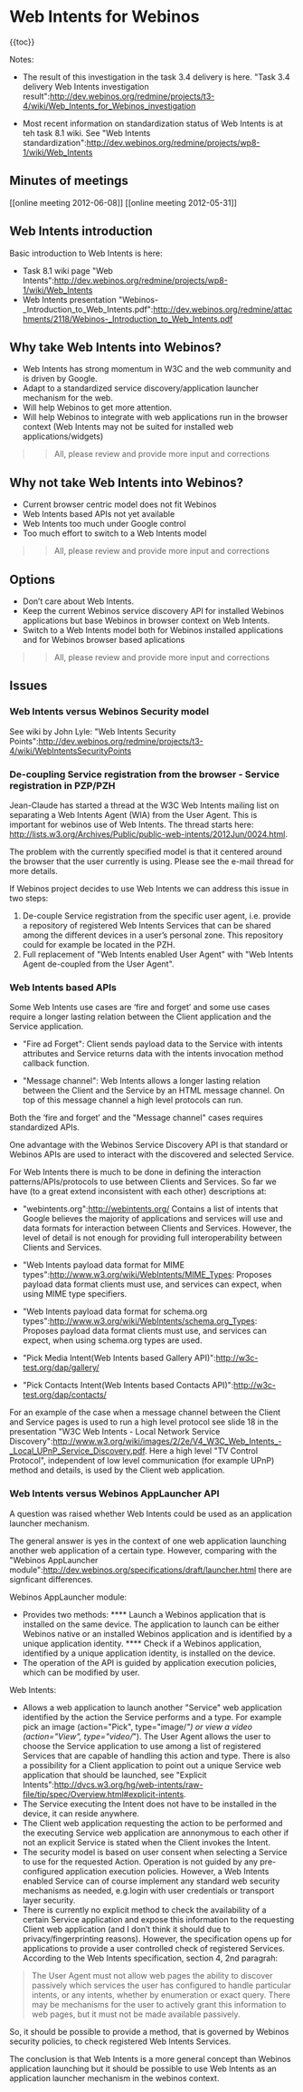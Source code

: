 Web Intents for Webinos
=======================

{{toc}}

Notes:

-   The result of this investigation in the task 3.4 delivery is here. "Task 3.4 delivery Web Intents investigation result":http://dev.webinos.org/redmine/projects/t3-4/wiki/Web_Intents_for_Webinos_investigation

-   Most recent information on standardization status of Web Intents is at teh task 8.1 wiki. See "Web Intents standardization":http://dev.webinos.org/redmine/projects/wp8-1/wiki/Web_Intents

Minutes of meetings
-------------------

[[online meeting 2012-06-08]]
[[online meeting 2012-05-31]]

Web Intents introduction
------------------------

Basic introduction to Web Intents is here:
* Task 8.1 wiki page "Web Intents":http://dev.webinos.org/redmine/projects/wp8-1/wiki/Web_Intents
* Web Intents presentation "Webinos-_Introduction_to_Web_Intents.pdf":http://dev.webinos.org/redmine/attachments/2118/Webinos-_Introduction_to_Web_Intents.pdf

Why take Web Intents into Webinos?
----------------------------------

-   Web Intents has strong momentum in W3C and the web community and is driven by Google.
-   Adapt to a standardized service discovery/application launcher mechanism for the web.
-   Will help Webinos to get more attention.
-   Will help Webinos to integrate with web applications run in the browser context (Web Intents may not be suited for installed web applications/widgets)

>> All, please review and provide more input and corrections

Why not take Web Intents into Webinos?
--------------------------------------

-   Current browser centric model does not fit Webinos
-   Web Intents based APIs not yet available
-   Web Intents too much under Google control
-   Too much effort to switch to a Web Intents model

>> All, please review and provide more input and corrections

Options
-------

-   Don’t care about Web Intents.
-   Keep the current Webinos service discovery API for installed Webinos applications but base Webinos in browser context on Web Intents.
-   Switch to a Web Intents model both for Webinos installed applications and for Webinos browser based aplications

>> All, please review and provide more input and corrections

Issues
------

### Web Intents versus Webinos Security model

See wiki by John Lyle: "Web Intents Security Points":http://dev.webinos.org/redmine/projects/t3-4/wiki/WebIntentsSecurityPoints

### De-coupling Service registration from the browser - Service registration in PZP/PZH

Jean-Claude has started a thread at the W3C Web Intents mailing list on separating a Web Intents Agent (WIA) from the User Agent. This is important for webinos use of Web Intents. The thread starts here: http://lists.w3.org/Archives/Public/public-web-intents/2012Jun/0024.html.

The problem with the currently specified model is that it centered around the browser that the user currently is using. Please see the e-mail thread for more details.

If Webinos project decides to use Web Intents we can address this issue in two steps:

1.  De-couple Service registration from the specific user agent, i.e. provide a repository of registered Web Intents Services that can be shared among the different devices in a user’s personal zone. This repository could for example be located in the PZH.
2.  Full replacement of "Web Intents enabled User Agent" with "Web Intents Agent de-coupled from the User Agent".

### Web Intents based APIs

Some Web Intents use cases are ‘fire and forget’ and some use cases require a longer lasting relation between the Client application and the Service application.

-   "Fire ad Forget": Client sends payload data to the Service with intents attributes and Service returns data with the intents invocation method callback function.

-   "Message channel": Web Intents allows a longer lasting relation between the Client and the Service by an HTML message channel. On top of this message channel a high level protocols can run.

Both the ‘fire and forget’ and the "Message channel" cases requires standardized APIs.

One advantage with the Webinos Service Discovery API is that standard or Webinos APIs are used to interact with the discovered and selected Service.

For Web Intents there is much to be done in defining the interaction patterns/APIs/protocols to use between Clients and Services. So far we have (to a great extend inconsistent with each other) descriptions at:

-   "webintents.org":http://webintents.org/ Contains a list of intents that Google believes the majority of applications and services will use and data formats for interaction between Clients and Services. However, the level of detail is not enough for providing full interoperability between Clients and Services.

-   "Web Intents payload data format for MIME types":http://www.w3.org/wiki/WebIntents/MIME_Types: Proposes payload data format clients must use, and services can expect, when using MIME type specifiers.

-   "Web Intents payload data format for schema.org types":http://www.w3.org/wiki/WebIntents/schema.org_Types: Proposes payload data format clients must use, and services can expect, when using schema.org types are used.

-   "Pick Media Intent(Web Intents based Gallery API)":http://w3c-test.org/dap/gallery/

-   "Pick Contacts Intent(Web Intents based Contacts API)":http://w3c-test.org/dap/contacts/

For an example of the case when a message channel between the Client and Service pages is used to run a high level protocol see slide 18 in the presentation "W3C Web Intents - Local Network Service Discovery":http://www.w3.org/wiki/images/2/2e/V4_W3C_Web_Intents_-_Local_UPnP_Service_Discovery.pdf. Here a high level "TV Control Protocol", independent of low level communication (for example UPnP) method and details, is used by the Client web application.

### Web Intents versus Webinos AppLauncher API

A question was raised whether Web Intents could be used as an application launcher mechanism.

The general answer is yes in the context of one web application launching another web application of a certain type. However, comparing with the "Webinos AppLauncher module":http://dev.webinos.org/specifications/draft/launcher.html there are signficant differences.

Webinos AppLauncher module:
* Provides two methods:
**** Launch a Webinos application that is installed on the same device. The application to launch can be either Webinos native or an installed Webinos application and is identified by a unique application identity.
**** Check if a Webinos application, identified by a unique application identity, is installed on the device.
* The operation of the API is guided by application execution policies, which can be modified by user.

Web Intents:
* Allows a web application to launch another "Service" web application identified by the action the Service performs and a type. For example pick an image (action="Pick", type="image/*") or view a video (action="View", type="video/*"). The User Agent allows the user to choose the Service application to use among a list of registered Services that are capable of handling this action and type. There is also a possibility for a Client application to point out a unique Service web application that should be launched, see "Explicit Intents":http://dvcs.w3.org/hg/web-intents/raw-file/tip/spec/Overview.html#explicit-intents.
* The Service executing the Intent does not have to be installed in the device, it can reside anywhere.
* The Client web application requesting the action to be performed and the executing Service web application are annonymous to each other if not an explicit Service is stated when the Client invokes the Intent.
* The security model is based on user consent when selecting a Service to use for the requested Action. Operation is not guided by any pre-configured application execution policies. However, a Web Intents enabled Service can of course implement any standard web security mechanisms as needed, e.g.login with user credentials or transport layer security.
* There is currently no explicit method to check the availability of a certain Service application and expose this information to the requesting Client web application (and I don’t think it should due to privacy/fingerprinting reasons). However, the specification opens up for applications to provide a user controlled check of registered Services. According to the Web Intents specification, section 4, 2nd paragrah:

> The User Agent must not allow web pages the ability to discover passively which services the user has configured to handle particular intents, or any intents, whether by enumeration or exact query. There may be mechanisms for the user to actively grant this information to web pages, but it must not be made available passively.

So, it should be possible to provide a method, that is governed by Webinos security policies, to check registered Web Intents Services.

The conclusion is that Web Intents is a more general concept than Webinos application launching but it should be possible to use Web Intents as an application launcher mechanism in the webinos context.

